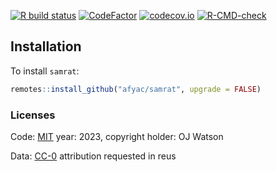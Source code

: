 
<!-- README.md is generated from README.Rmd. Please edit that file -->
<!-- badges: start -->

[![R build
status](https://github.com/afyac/samrat/workflows/R-CMD-check/badge.svg)](https://github.com/afyac/samrat/actions)
[![CodeFactor](https://www.codefactor.io/repository/github/afyac/samrat/badge)](https://www.codefactor.io/repository/github/afyac/samrat)
[![codecov.io](https://codecov.io/github/afyac/samrat/coverage.svg?branch=main)](https://codecov.io/github/afyac/samrat?branch=main)
[![R-CMD-check](https://github.com/afyac/samrat/actions/workflows/R-CMD-check.yaml/badge.svg)](https://github.com/afyac/samrat/actions/workflows/R-CMD-check.yaml)
<!-- badges: end -->

## Installation

To install `samrat`:

``` r
remotes::install_github("afyac/samrat", upgrade = FALSE)
```

### Licenses

Code: [MIT](http://opensource.org/licenses/MIT) year: 2023, copyright
holder: OJ Watson

Data: [CC-0](http://creativecommons.org/publicdomain/zero/1.0/)
attribution requested in reus
